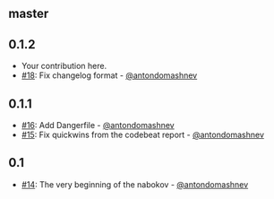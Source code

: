 ## master

## 0.1.2

* Your contribution here.
* [#18](https://github.com/Antondomashnev/nabokov/pull/18): Fix changelog format - [@antondomashnev](https://github.com/antondomashnev)

## 0.1.1

* [#16](https://github.com/Antondomashnev/nabokov/pull/16): Add Dangerfile - [@antondomashnev](https://github.com/antondomashnev)
* [#15](https://github.com/Antondomashnev/nabokov/pull/15): Fix quickwins from the codebeat report - [@antondomashnev](https://github.com/antondomashnev)

## 0.1

* [#14](https://github.com/Antondomashnev/nabokov/pull/14): The very beginning of the nabokov - [@antondomashnev](https://github.com/antondomashnev)
